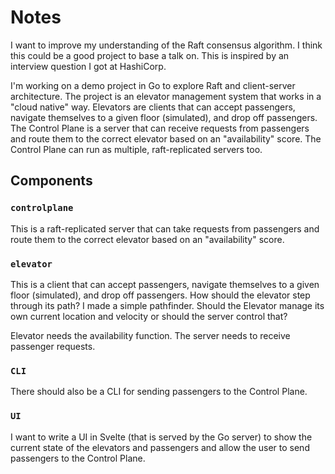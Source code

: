 # Notes

I want to improve my understanding of the Raft consensus algorithm.
I think this could be a good project to base a talk on.
This is inspired by an interview question I got at HashiCorp.


I'm working on a demo project in Go to explore Raft and client-server architecture. The project is an elevator management system that works in a "cloud native" way. Elevators are clients that can accept passengers, navigate themselves to a given floor (simulated), and drop off passengers. The Control Plane is a server that can receive requests from passengers and route them to the correct elevator based on an "availability" score. The Control Plane can run as multiple, raft-replicated servers too.


## Components

### `controlplane`

This is a raft-replicated server that can take requests from passengers and route them to the correct elevator based on an "availability" score.

### `elevator`

This is a client that can accept passengers, navigate themselves to a given floor (simulated), and drop off passengers.
How should the elevator step through its path?
I made a simple pathfinder.
Should the Elevator manage its own current location and velocity or should the server control that?

Elevator needs the availability function.
The server needs to receive passenger requests.


### `CLI`

There should also be a CLI for sending passengers to the Control Plane.

### `UI`

I want to write a UI in Svelte (that is served by the Go server) to show the current state of the elevators and passengers and allow the user to send passengers to the Control Plane.




